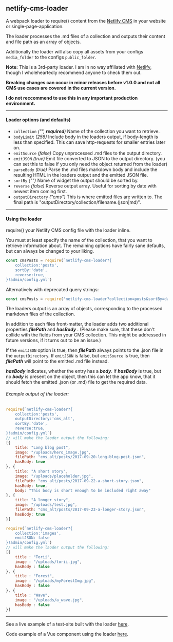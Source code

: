 ## netlify-cms-loader

A webpack loader to require() content from the [Netlify CMS](https://www.netlifycms.org/) in your website or single-page-application.

The loader processes the .md files of a collection and outputs their content and file path as an array of objects.

Additionally the loader will also copy all assets from your configs `media_folder` to the configs `public_folder`.

**Note:** This is a 3rd-party loader. I am in no way affiliated with [Netlify](https://www.netlify.com/), though I wholeheartedly recommend anyone to check them out.

**Breaking changes can occur in minor releases before v1.0.0 and not all CMS use cases are covered in the current version.**

**I do not reccommend to use this in any important production environment.**

---
#### Loader options (and defaults)
* ```collection``` *("", **required**)* Name of the collection you want to retrieve.
* ```bodyLimit``` *(256)* Include body in the loaders output, if body-length is less than specified. This can save http-requests for smaller entries later on.
* ```emitSource``` *(false)* Copy unprocessed .md files to the output directory.
* ```emitJSON``` *(true)* Emit file converted to JSON to the output directory. (you can set this to false if you only need the object returned from the loader)
* ```parseBody``` *(true)* Parse the .md files markdown body and include the resulting HTML in the loaders output and the emitted JSON file.
* ```sortBy``` *("")* Name of widget the output should be sorted by.
* ```reverse``` *(false)* Reverse output array. Useful for sorting by date with newest item coming first.
* ```outputDirectory``` *("cms")* This is where emitted files are written to. The final path is "outputDirectory/collection/filename.(json|md)".

---
#### Using the loader
require() your Netlify CMS config file with the loader inline.

You must at least specify the name of the collection, that you want to retrieve information about. The remaining options have fairly sane defaults, but can always be changed to your liking.

```javascript
const cmsPosts = require(`netlify-cms-loader?{
	collection:'posts',
	sortBy:'date',
	reverse:true,
}!admin/config.yml`)
```
Alternatively with deprecated query strings:
```javascript
const cmsPosts = require('netlify-cms-loader?collection=posts&sortBy=date&reverse=true!admin/config.yml')
```

The loaders output is an array of objects, corresponding to the processed markdown files of the collection.

In addition to each files front-matter, the loader adds two additional properties ***filePath*** and ***hasBody*** . (Please make sure, that these don't collide with the fields from your CMS collection. This might be addressed in future versions, if it turns out to be an issue.)

If the `emitJSON` option is true, then ***filePath*** always points to the .json file in the `outputDirectory`. If `emitJSON` is false, but `emitSource` is true, then ***filePath*** will point to the emitted .md file instead.

***hasBody*** indicates, whether the entry has a ***body***. If ***hasBody*** is true, but no ***body*** is present on the object, then this can let the app know, that it should fetch the emitted .json (or .md) file to get the required data.

###### Example output of the loader:
```javascript
require(`netlify-cms-loader?{
	collection:'posts',
	outputDirectory:'cms_alt',
	sortBy:'date',
	reverse:true,
}!admin/config.yml`)
// will make the laoder output the following:
[{
	title: "Long blog post",
	image: "/uploads/hero_image.jpg",
	filePath: "cms_alt/posts/2017-09-20-long-blog-post.json",
	hasBody: true
}, {
	title: "A short story",
	image: "/uploads/placeholder.jpg",
	filePath: "cms_alt/posts/2017-09-22-a-short-story.json",
	hasBody: true,
	body: "This body is short enough to be included right away"
}, {
	title: "A longer story",
	image: "/uploads/test.jpg",
	filePath: "cms_alt/posts/2017-09-23-a-longer-story.json",
	hasBody: true
}]
```
```javascript
require(`netlify-cms-loader?{
	collection:'images',
	emitJSON: false
}!admin/config.yml`)
// will make the laoder output the following:
[{
	title : "Torii",
	image : "/uploads/torii.jpg",
	hasBody : false
}, {
	title : "Forest",
	image : "/uploads/myForestImg.jpg",
	hasBody : false
}, {
	title : "Wave",
	image : "/uploads/a_wave.jpg",
	hasBody : false
}]
```

---
See a live example of a test-site built with the loader [here](https://netlify-cms-loader.netlify.com/).

Code example of a Vue component using the loader [here](https://github.com/Nocory/netlify_cms/blob/master/src/components/cms.vue).